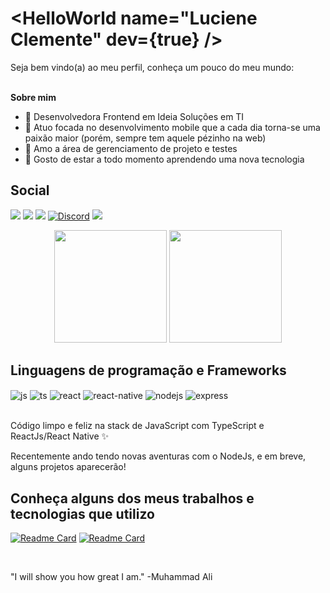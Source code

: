 <h1>&ltHelloWorld name="Luciene Clemente" dev={true} /&gt</h1>
Seja bem vindo(a) ao meu perfil, conheça um pouco do meu mundo:
<br/><br/>

**Sobre mim**
  - :briefcase:  Desenvolvedora Frontend em Ideia Soluções em TI
  - 📱 Atuo focada no desenvolvimento mobile que a cada dia torna-se uma paixão maior (porém, sempre tem aquele pézinho na web)
  - :file_folder: Amo a área de gerenciamento de projeto e testes
  - :rocket: Gosto de estar a todo momento aprendendo uma nova tecnologia

## Social

<a href="https://portfolio-lu-clemente.vercel.app" target="_blank"><img src="https://img.shields.io/badge/website-000000?style=for-the-badge&logo=About.me&logoColor=white"/></a>
<a href="https://www.linkedin.com/in/luciene-clemente" target="_blank"><img src="https://img.shields.io/badge/LinkedIn-0077B5?style=for-the-badge&logo=linkedin&logoColor=white"/></a>
<a href="mailto:luclemente.dev@gmail.com" target="_blank"><img src="https://img.shields.io/badge/Gmail-D14836?style=for-the-badge&logo=gmail&logoColor=white"/></a>
[![Discord](https://img.shields.io/badge/Discord-7289DA?style=for-the-badge&logo=discord&logoColor=white&label=id:6551)]()
<a href="https://codepen.io/Lu-Clemente" target="_blank"><img src="https://img.shields.io/badge/Codepen-000000?style=for-the-badge&logo=codepen&logoColor=white"/></a>

<div align="center">
  <img height="180em" src="https://github-readme-stats.vercel.app/api?username=Lu-Clemente&show_icons=true&count_private=true&include_all_commits=true&theme=dark" />
  <img height="180em" src="https://github-readme-stats.vercel.app/api/top-langs/?username=Lu-Clemente&hide=dart,c%2B%2B&layout=compact&theme=dark" />
</div>

## Linguagens de programação e Frameworks 

<div style="display: inline_block">
  <img align="center" alt="js" src="https://img.shields.io/badge/JavaScript-F7DF1E?style=for-the-badge&logo=javascript&logoColor=black" />
  <img align="center" alt="ts" src="https://img.shields.io/badge/TypeScript-007ACC?style=for-the-badge&logo=typescript&logoColor=white" />
  <img align="center" alt="react" src="https://img.shields.io/badge/React-20232A?style=for-the-badge&logo=react&logoColor=61DAFB" />
  <img align="center" alt="react-native" src="https://img.shields.io/badge/React_Native-20232A?style=for-the-badge&logo=react&logoColor=61DAFB" />
  <img align="center" alt="nodejs" src="https://img.shields.io/badge/Node.js-43853D?style=for-the-badge&logo=node.js&logoColor=white" />
  <img align="center" alt="express" src="https://img.shields.io/badge/Express.js-404D59?style=for-the-badge" /> 
</div><br/>

Código limpo e feliz na stack de JavaScript com TypeScript e ReactJs/React Native ✨

Recentemente ando tendo novas aventuras com o NodeJs, e em breve, alguns projetos aparecerão!

## Conheça alguns dos meus trabalhos e tecnologias que utilizo

[![Readme Card](https://github-readme-stats.vercel.app/api/pin/?username=Lu-Clemente&repo=Portfolio&theme=dark)](https://github.com/Lu-Clemente/Portfolio)
[![Readme Card](https://github-readme-stats.vercel.app/api/pin/?username=Lu-Clemente&repo=Marvel-favs&theme=dark)](https://github.com/Lu-Clemente/Marvel-favs)

<br/>

"I will show you how great I am." -Muhammad Ali

